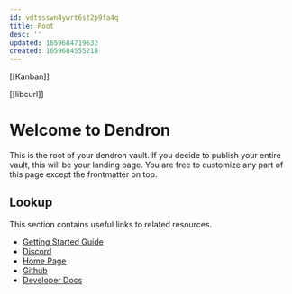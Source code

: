 ```yaml
---
id: vdtssswn4ywrt6st2p9fa4q
title: Root
desc: ''
updated: 1659684719632
created: 1659684555218
---
```


[[Kanban]]

[[libcurl]]




# Welcome to Dendron

This is the root of your dendron vault. If you decide to publish your entire vault, this will be your landing page. You are free to customize any part of this page except the frontmatter on top.

## Lookup

This section contains useful links to related resources.

- [Getting Started Guide](https://link.dendron.so/6b25)
- [Discord](https://link.dendron.so/6b23)
- [Home Page](https://wiki.dendron.so/)
- [Github](https://link.dendron.so/6b24)
- [Developer Docs](https://docs.dendron.so/)

